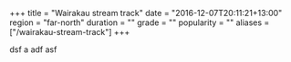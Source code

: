 +++
title = "Wairakau stream track"
date = "2016-12-07T20:11:21+13:00"
region = "far-north"
duration = ""
grade = ""
popularity = ""
aliases = ["/wairakau-stream-track"]
+++

dsf a adf asf